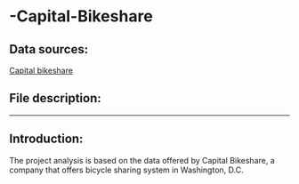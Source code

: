 # -Capital-Bikeshare

## Data sources:
[Capital bikeshare](https://www.capitalbikeshare.com/system-data)

## File description:
------

## Introduction:
The project analysis is based on the data offered by Capital Bikeshare, a company that offers bicycle sharing system in Washington, D.C.

## 
